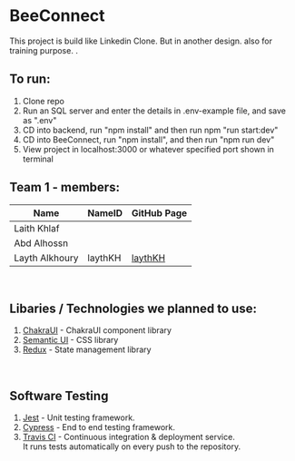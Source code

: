 # BeeConnect
This project is build like Linkedin Clone. But in another design. also for training purpose.
.
<br />

## To run:
1. Clone repo
2. Run an SQL server and enter the details in .env-example file, and save as ".env" 
3. CD into backend, run "npm install" and then run npm "run start:dev"
4. CD into BeeConnect, run "npm install", and then run "npm run dev"
5. View project in localhost:3000 or whatever specified port shown in terminal 

## Team 1 - members:

| Name              | NameID     | GitHub Page                                       |
| ----------------- | ---------- | ------------------------------------------------- |
| Laith Khlaf       |    |       |
| Abd Alhossn       |    |       |
| Layth Alkhoury    | laythKH    |   [laythKH](https://github.com/laythKH)           |


<br />

## Libaries / Technologies we planned to use:

1. [ChakraUI](https://chakra-ui.com/) - ChakraUI component library
2. [Semantic UI](https://semantic-ui.com/) - CSS library
3. [Redux](https://redux.js.org/) - State management library

<br />

## Software Testing

1. [Jest](https://jestjs.io/) - Unit testing framework.
2. [Cypress](https://www.cypress.io/) - End to end testing framework.
3. [Travis CI](https://travis-ci.org/) - Continuous integration & deployment service. <br />
   It runs tests automatically on every push to the repository.

